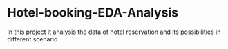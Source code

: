 # Hotel-booking-EDA-Analysis
In this project it analysis the data of hotel reservation and its possibilities in different scenario
